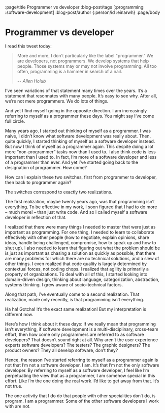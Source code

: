 :page/title Programmer vs developer
:blog-post/tags [:programming :software-development]
:blog-post/author {:person/id :einarwh}
:page/body

# Programmer vs developer

I read this tweet today:

> More and more, I don't particularly like the label "programmer." We are developers, not programmers. We develop systems that help people. Those systems may or may not involve programming. All too often, programming is a hammer in search of a nail.
>
> -- <cite>Allen Holub</cite>

I’ve seen variations of that statement many times over the years. It’s a statement that resonnates with many people. It’s easy to see why. After all, we’re not mere programmers. We do lots of things.

And yet I find myself going in the opposite direction. I am increasingly referring to myself as a programmer these days. You might say I’ve come full circle.

Many years ago, I started out thinking of myself as a programmer. I was naive, I didn’t know what software development was really about. Then, quite quickly, I started thinking of myself as a software developer instead. But now I think of myself as a programmer again. This despite doing a lot more “non-programmer” tasks now than I used to. I also think code is less important than I used to. In fact, I’m more of a software developer and less of a programmer than ever. And yet I’ve started going back to the designation of programmer. How come?

How can I explain these two switches, first from programmer to developer, then back to programmer again?

The switches correspond to exactly two realizations.

The first realization, maybe twenty years ago, was that programming isn’t everything. To be effective in my work, I soon figured that I had to do more – much more! – than just write code. And so I called myself a software developer in reflection of that.

I realized that there were many things I needed to master that were just as important as programming. For one thing, I needed to learn to collaborate effectively with other people (how to negotiate, explain opinions, share ideas, handle being challenged, compromise, how to speak up and how to shut up). I also needed to learn that figuring out what the problem should be is just as important as chasing a solution as quickly as possible, that there are many problems for which there are no technical solutions, and a slew of other things. I even realized that code quality is largely determined by contextual forces, not coding chops. I realized that agility is primarily a property of organizations. To deal with all of this, I started looking into domain-driven design, thinking about language, categorization, abstraction, systems thinking. I grew aware of socio-technical factors.

Along that path, I’ve eventually come to a second realization. That realization, made only recently, is that programming isn’t everything.

Ha ha! Gotcha! It’s the exact same realization! But my interpretation is different now.

Here’s how I think about it these days: If we really mean that programming isn’t everything, if software development is a multi-disciplinary, cross-team effort, then how come only programmers are referred to as software developers? That doesn’t sound right at all. Why aren’t the user experience experts software developers? The testers? The graphic designers? The product owners? They all develop software, don’t they?

Hence, the reason I’ve started referring to myself as a programmer again is not that I’m not a software developer. I am. It’s that I’m not the only software developer. By referring to myself as a software developer, I feel like I’m perpetuating the view that as a programmer, I am somehow special in this effort. Like I’m the one doing the real work. I’d like to get away from that. It’s not true.

The one activity that I do do that people with other specialities don’t do, is program. I am a programmer. Some of the other software developers I work with are not.
